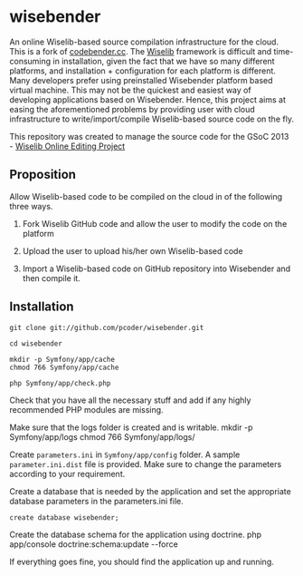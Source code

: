 wisebender
==========

An online Wiselib-based source compilation infrastructure for the cloud. This is a fork of [codebender.cc](www.codebender.cc). The [Wiselib](www.wiselib.org) framework is difficult and time-consuming in installation, given the fact that we have so many different platforms, and installation + configuration for each platform is different. Many developers prefer using preinstalled Wisebender platform based virtual machine. This may not be the quickest and easiest way of developing applications based on Wisebender. Hence, this project aims at easing the aforementioned problems by providing user with cloud infrastructure to write/import/compile Wiselib-based source code on the fly.

This repository was created to manage the source code for the GSoC 2013 - [Wiselib Online Editing Project](https://google-melange.appspot.com/gsoc/project/google/gsoc2013/m_ravi/6001)


Proposition
-----------

Allow Wiselib-based code to be compiled on the cloud in of the following three ways.

1. Fork Wiselib GitHub code and allow the user to modify the code on the platform

2. Upload the user to upload his/her own Wiselib-based code

3. Import a Wiselib-based code on GitHub repository into Wisebender and then compile it.


Installation
------------

	git clone git://github.com/pcoder/wisebender.git

	cd wisebender

	mkdir -p Symfony/app/cache
	chmod 766 Symfony/app/cache

	php Symfony/app/check.php

Check that you have all the necessary stuff and add if any highly recommended PHP modules are missing.

Make sure that the logs folder is created and is writable.
	mkdir -p Symfony/app/logs
	chmod 766 Symfony/app/logs/

Create `parameters.ini` in `Symfony/app/config` folder. A sample `parameter.ini.dist` file is provided. Make sure to change the parameters according to your requirement.

Create a database that is needed by the application and set the appropriate database parameters in the parameters.ini file.

	create database wisebender;

Create the database schema for the application using doctrine.
	php app/console doctrine:schema:update --force

If everything goes fine, you should find the application up and running.

